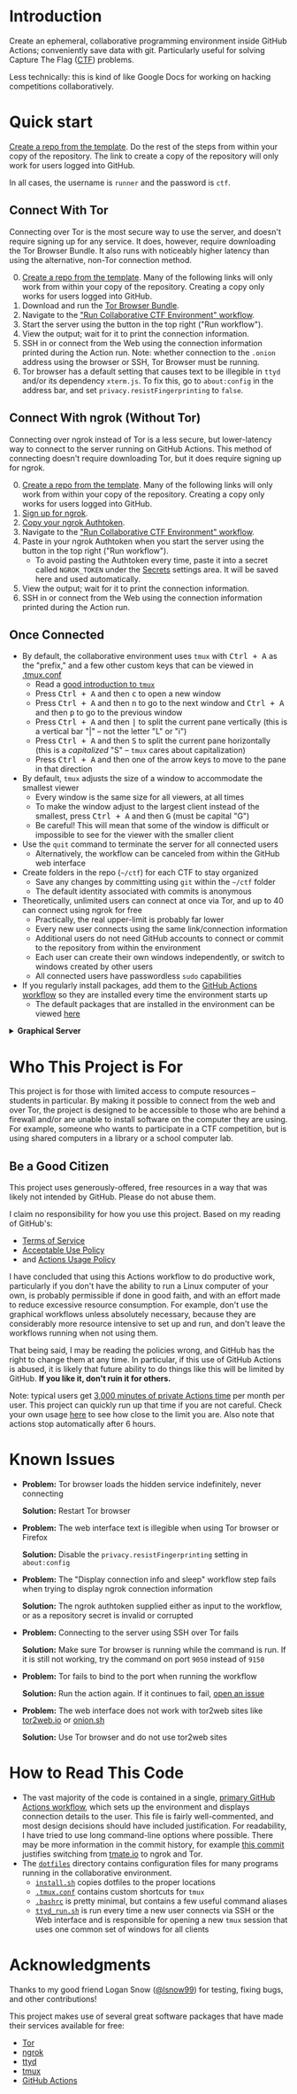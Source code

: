 # Introduction

Create an ephemeral, collaborative programming environment inside GitHub
Actions; conveniently save data with git. Particularly useful for solving
Capture The Flag
([CTF](https://en.wikipedia.org/wiki/Capture_the_flag#Computer_security))
problems.

Less technically: this is kind of like Google Docs for working on hacking
competitions collaboratively.

# Quick start

[Create a repo from the
template](https://github.com/jstrieb/ctf-collab-template/generate). Do the rest
of the steps from within your copy of the repository. The link to create a copy
of the repository will only work for users logged into GitHub.

In all cases, the username is `runner` and the password is `ctf`.

## Connect With Tor

Connecting over Tor is the most secure way to use the server, and doesn't
require signing up for any service. It does, however, require downloading the
Tor Browser Bundle. It also runs with noticeably higher latency than using the
alternative, non-Tor connection method.

0. [Create a repo from the
   template](https://github.com/jstrieb/ctf-collab-template/generate). Many of
   the following links will only work from within your copy of the repository.
   Creating a copy only works for users logged into GitHub.
1. Download and run the [Tor Browser
   Bundle](https://www.torproject.org/download/).
2. Navigate to the ["Run Collaborative CTF Environment"
   workflow](../../actions?query=workflow%3A"Run+Collaborative+CTF+Environment").
3. Start the server using the button in the top right ("Run workflow").
4. View the output; wait for it to print the connection information.
5. SSH in or connect from the Web using the connection information printed
   during the Action run. Note: whether connection to the `.onion` address
   using the browser or SSH, Tor Browser must be running.
6. Tor browser has a default setting that causes text to be illegible in `ttyd`
   and/or its dependency `xterm.js`. To fix this, go to `about:config` in the
   address bar, and set `privacy.resistFingerprinting` to `false`.

## Connect With ngrok (Without Tor)

Connecting over ngrok instead of Tor is a less secure, but lower-latency way to
connect to the server running on GitHub Actions. This method of connecting
doesn't require downloading Tor, but it does require signing up for ngrok.

0. [Create a repo from the
   template](https://github.com/jstrieb/ctf-collab-template/generate). Many of
   the following links will only work from within your copy of the repository.
   Creating a copy only works for users logged into GitHub.
1. [Sign up for ngrok](https://dashboard.ngrok.com/get-started/setup).
2. [Copy your ngrok
   Authtoken](https://dashboard.ngrok.com/auth/your-authtoken).
3. Navigate to the ["Run Collaborative CTF Environment"
   workflow](../../actions?query=workflow%3A"Run+Collaborative+CTF+Environment").
4. Paste in your ngrok Authtoken when you start the server using the button in
   the top right ("Run workflow").
   - To avoid pasting the Authtoken every time, paste it into a secret called
     `NGROK_TOKEN` under the [Secrets](../../settings/secrets/actions) settings
     area. It will be saved here and used automatically.
5. View the output; wait for it to print the connection information.
6. SSH in or connect from the Web using the connection information printed
   during the Action run.

## Once Connected

- By default, the collaborative environment uses `tmux` with <kbd>Ctrl +
  A</kbd> as the "prefix," and a few other custom keys that can be viewed in
  [.tmux.conf](dotfiles/.tmux.conf)
  - Read a [good introduction to
    `tmux`](https://www.hamvocke.com/blog/a-quick-and-easy-guide-to-tmux/)
  - Press <kbd>Ctrl + A</kbd> and then <kbd>c</kbd> to open a new window
  - Press <kbd>Ctrl + A</kbd> and then <kbd>n</kbd> to go to the next window
    and <kbd>Ctrl + A</kbd> and then <kbd>p</kbd> to go to the previous window
  - Press <kbd>Ctrl + A</kbd> and then <kbd>|</kbd> to split the current pane
    vertically (this is a vertical bar "|" – not the letter "L" or "i")
  - Press <kbd>Ctrl + A</kbd> and then <kbd>S</kbd> to split the current pane
    horizontally (this is a *capitalized* "S" – `tmux` cares about
    capitalization)
  - Press <kbd>Ctrl + A</kbd> and then one of the arrow keys to move to the
    pane in that direction
- By default, `tmux` adjusts the size of a window to accommodate the smallest
  viewer
  - Every window is the same size for all viewers, at all times
  - To make the window adjust to the largest client instead of the smallest,
    press <kbd>Ctrl + A</kbd> and then <kbd>G</kbd> (must be capital "G")
  - Be careful! This will mean that some of the window is difficult or
    impossible to see for the viewer with the smaller client
- Use the `quit` command to terminate the server for all connected users
  - Alternatively, the workflow can be canceled from within the GitHub web
    interface
- Create folders in the repo (`~/ctf`) for each CTF to stay organized
  - Save any changes by committing using `git` within the `~/ctf` folder
  - The default identity associated with commits is anonymous
- Theoretically, unlimited users can connect at once via Tor, and up to 40 can
  connect using ngrok for free
  - Practically, the real upper-limit is probably far lower
  - Every new user connects using the same link/connection information
  - Additional users do not need GitHub accounts to connect or commit to the
    repository from within the environment
  - Each user can create their own windows independently, or switch to windows
    created by other users
  - All connected users have passwordless `sudo` capabilities
- If you regularly install packages, add them to the [GitHub Actions
  workflow](./.github/workflows/run-server.yml#L35) so they are installed every
  time the environment starts up
  - The default packages that are installed in the environment can be viewed
    [here](./.github/workflows/run-server.yml#L35)

<details>

<summary><b>Graphical Server</b></summary>

**Don't use the graphical workflow unless absolutely necessary!**

0. [Create a repo from the
   template](https://github.com/jstrieb/ctf-collab-template/generate). Many of
   the following links will only work from within your copy of the repository.
   Creating a copy only works for users logged into GitHub.
1. [Sign up for ngrok](https://dashboard.ngrok.com/get-started/setup).
2. [Copy your ngrok
   Authtoken](https://dashboard.ngrok.com/auth/your-authtoken).
3. Navigate to the ["Run Graphical RDP CTF Environment (Ubuntu GNOME)"
   workflow](../../actions?query=workflow%3A"Run+Graphical+RDP+CTF+Environment+(Ubuntu+GNOME)").
4. Paste in your ngrok Authtoken when you start the server using the button in
   the top right ("Run workflow").
   - To avoid pasting the Authtoken every time, paste it into a secret called
     `NGROK_TOKEN` under the [Secrets](../../settings/secrets/actions) settings
     area. It will be saved here and used automatically.
5. View the output; wait for it to print the connection information.
6. Paste the connection link into your [remote desktop (RDP)
   client](https://en.wikipedia.org/wiki/Remote_Desktop_Protocol).
   - On Windows, press the start button and search for "Remote Desktop
     Connection" – the client should be installed by default.
   - On Linux [Remmina](https://remmina.org/how-to-install-remmina/) is a
     well-regarded RDP client.

</details>

# Who This Project is For

This project is for those with limited access to compute resources – students
in particular. By making it possible to connect from the web and over Tor, the
project is designed to be accessible to those who are behind a firewall and/or
are unable to install software on the computer they are using. For example,
someone who wants to participate in a CTF competition, but is using
shared computers in a library or a school computer lab.

## Be a Good Citizen

This project uses generously-offered, free resources in a way that was likely
not intended by GitHub. Please do not abuse them.

I claim no responsibility for how you use this project. Based on my reading of
GitHub's:

- [Terms of
  Service](https://docs.github.com/en/free-pro-team@latest/github/site-policy/github-terms-of-service#the-github-terms-of-service)
- [Acceptable Use
  Policy](https://docs.github.com/en/free-pro-team@latest/github/site-policy/github-acceptable-use-policies)
- and [Actions Usage
  Policy](https://docs.github.com/en/free-pro-team@latest/github/site-policy/github-additional-product-terms)

I have concluded that using this Actions workflow to do productive work,
particularly if you don't have the ability to run a Linux computer of your own,
is probably permissible if done in good faith, and with an effort made to
reduce excessive resource consumption. For example, don't use the graphical
workflows unless absolutely necessary, because they are considerably more
resource intensive to set up and run, and don't leave the workflows running
when not using them.

That being said, I may be reading the policies wrong, and GitHub has the right
to change them at any time. In particular, if this use of GitHub Actions is
abused, it is likely that future ability to do things like this will be limited
by GitHub. **If you like it, don't ruin it for others.**

Note: typical users get [3,000 minutes of private Actions
time](https://docs.github.com/en/free-pro-team@latest/actions/reference/usage-limits-billing-and-administration#usage-limits)
per month per user. This project can quickly run up that time if you are not
careful. Check your own usage [here](https://github.com/settings/billing) to
see how close to the limit you are. Also note that actions stop automatically
after 6 hours.

# Known Issues

- **Problem:** Tor browser loads the hidden service indefinitely, never
  connecting

  **Solution:** Restart Tor browser
- **Problem:** The web interface text is illegible when using Tor browser or
  Firefox

  **Solution:** Disable the `privacy.resistFingerprinting` setting in
  `about:config`
- **Problem:** The "Display connection info and sleep" workflow step fails when
  trying to display ngrok connection information

  **Solution:** The ngrok authtoken supplied either as input to the workflow,
  or as a repository secret is invalid or corrupted
- **Problem:** Connecting to the server using SSH over Tor fails

  **Solution:** Make sure Tor browser is running while the command is run. If
  it is still not working, try the command on port `9050` instead of `9150`
- **Problem:** Tor fails to bind to the port when running the workflow

  **Solution:** Run the action again. If it continues to fail, [open an
  issue](https://github.com/jstrieb/ctf-collab-template/issues/new)
- **Problem:** The web interface does not work with tor2web sites like
  [tor2web.io](https://tor2web.io) or [onion.sh](https://onion.sh)

  **Solution:** Use Tor browser and do not use tor2web sites

# How to Read This Code

- The vast majority of the code is contained in a single, [primary GitHub
  Actions workflow](./.github/workflows/run-server.yml), which sets up the
  environment and displays connection details to the user. This file is fairly
  well-commented, and most design decisions should have included justification.
  For readability, I have
  tried to use long command-line options where possible. There may be more
  information in the commit history, for example [this
  commit](https://github.com/jstrieb/ctf-collab-template/commit/47148f0ecc78c755cd69e5f09d76a4fc94530df9)
  justifies switching from [tmate.io](https://tmate.io) to ngrok and Tor.
- The [`dotfiles`](./dotfiles) directory contains configuration files for many
  programs running in the collaborative environment.
  - [`install.sh`](./dotfiles/install.sh) copies dotfiles to the proper
    locations
  - [`.tmux.conf`](./dotfiles/.tmux.conf) contains custom shortcuts for `tmux`
  - [`.bashrc`](./dotfiles/.bashrc) is pretty minimal, but contains a few
    useful command aliases
  - [`ttyd_run.sh`](./dotfiles/ttyd_run.sh) is run every time a new user
    connects via SSH or the Web interface and is responsible for opening a new
    `tmux` session that uses one common set of windows for all clients

# Acknowledgments

Thanks to my good friend Logan Snow ([@lsnow99](https://github.com/lsnow99))
for testing, fixing bugs, and other contributions!

This project makes use of several great software packages that have made their
services available for free:

- [Tor](https://www.torproject.org/)
- [ngrok](https://ngrok.com)
- [ttyd](https://github.com/tsl0922/ttyd)
- [tmux](https://en.wikipedia.org/wiki/Tmux)
- [GitHub Actions](https://github.com/features/actions)
